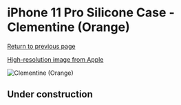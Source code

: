 # iPhone 11 Pro Silicone Case - Clementine (Orange)

[Return to previous page](/iphone_11)

[High-resolution image from Apple](https://store.storeimages.cdn-apple.com/8756/as-images.apple.com/is/MX022?wid=4500&hei=4500&fmt=png)

<div style="width: 500px"><img src="/everyphone/MX022.png" alt="Clementine (Orange)"></div>

## Under construction
